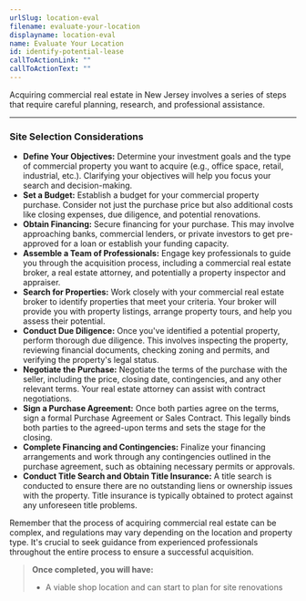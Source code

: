 ```yaml
---
urlSlug: location-eval
filename: evaluate-your-location
displayname: location-eval
name: Evaluate Your Location
id: identify-potential-lease
callToActionLink: ""
callToActionText: ""
---
```

Acquiring commercial real estate in New Jersey involves a series of steps that require careful planning, research, and professional assistance.

- - -

### Site Selection Considerations

* **Define Your Objectives:** Determine your investment goals and the type of commercial property you want to acquire (e.g., office space, retail, industrial, etc.). Clarifying your objectives will help you focus your search and decision-making.
* **Set a Budget:** Establish a budget for your commercial property purchase. Consider not just the purchase price but also additional costs like closing expenses, due diligence, and potential renovations.
* **Obtain Financing:** Secure financing for your purchase. This may involve approaching banks, commercial lenders, or private investors to get pre-approved for a loan or establish your funding capacity.
* **Assemble a Team of Professionals:** Engage key professionals to guide you through the acquisition process, including a commercial real estate broker, a real estate attorney, and potentially a property inspector and appraiser.
* **Search for Properties:** Work closely with your commercial real estate broker to identify properties that meet your criteria. Your broker will provide you with property listings, arrange property tours, and help you assess their potential.
* **Conduct Due Diligence:** Once you've identified a potential property, perform thorough due diligence. This involves inspecting the property, reviewing financial documents, checking zoning and permits, and verifying the property's legal status.
* **Negotiate the Purchase:** Negotiate the terms of the purchase with the seller, including the price, closing date, contingencies, and any other relevant terms. Your real estate attorney can assist with contract negotiations.
* **Sign a Purchase Agreement:** Once both parties agree on the terms, sign a formal Purchase Agreement or Sales Contract. This legally binds both parties to the agreed-upon terms and sets the stage for the closing.
* **Complete Financing and Contingencies:** Finalize your financing arrangements and work through any contingencies outlined in the purchase agreement, such as obtaining necessary permits or approvals.
* **Conduct Title Search and Obtain Title Insurance:** A title search is conducted to ensure there are no outstanding liens or ownership issues with the property. Title insurance is typically obtained to protect against any unforeseen title problems.

Remember that the process of acquiring commercial real estate can be complex, and regulations may vary depending on the location and property type. It's crucial to seek guidance from experienced professionals throughout the entire process to ensure a successful acquisition.

> **Once completed, you will have:**
>
> * A viable shop location and can start to plan for site renovations